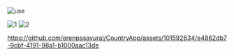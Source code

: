 ![use](https://github.com/erenpasavural/CountryApp/assets/101592634/7ce1ac80-b267-449c-abeb-3a8efd98a95d)

![1](https://github.com/erenpasavural/CountryApp/assets/101592634/3e83c98d-b6f6-4835-bed6-7a487323d48a)
![2](https://github.com/erenpasavural/CountryApp/assets/101592634/2c0c7605-6d4d-4ef4-bb14-ac53323663c7)

https://github.com/erenpasavural/CountryApp/assets/101592634/e4862db7-9cbf-4191-98a1-b1000aac13de





